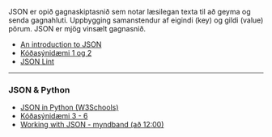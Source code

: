 JSON er opið gagnaskiptasnið sem notar læsilegan texta til að geyma og senda gagnahluti. 
Uppbygging samanstendur af eigindi (key) og gildi (value) pörum. JSON er mjög vinsælt gagnasnið.

* [An introduction to JSON](https://towardsdatascience.com/an-introduction-to-json-c9acb464f43e)
* [Kóðasýnidæmi 1 og 2](https://github.com/vefthroun/Verkefni/tree/main/Synidaemi/Json)
* [JSON Lint](https://jsonlint.com/)

---

### JSON & Python

* [JSON in Python (W3Schools)](https://www.w3schools.com/python/python_json.asp)
* [Kóðasýnidæmi 3 - 6](https://github.com/vefthroun/Verkefni/tree/main/Synidaemi/Json)
* [Working with JSON - myndband (að 12:00)](https://www.youtube.com/watch?v=9N6a-VLBa2I)

<!--
* [Reading and Writing Files in Python (Guide)](https://realpython.com/read-write-files-python/)
* [Working with JSON (vefgrein)](https://codehandbook.org/working-with-json-in-python-flask/)
* [Simplejson - JSON encoder and decoder](https://simplejson.readthedocs.io/en/latest/)

-->
